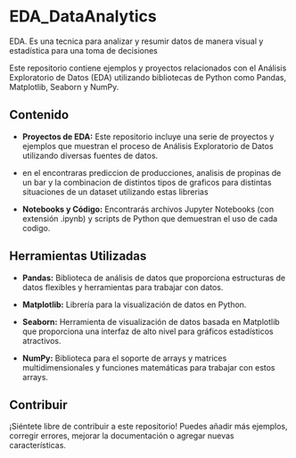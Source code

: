 # EDA_DataAnalytics
EDA. Es una tecnica para analizar y resumir datos de manera visual y estadística para una toma de decisiones

Este repositorio contiene ejemplos y proyectos relacionados con el Análisis Exploratorio de Datos (EDA) utilizando bibliotecas de Python como Pandas, Matplotlib, Seaborn y NumPy.

## Contenido

- **Proyectos de EDA:** Este repositorio incluye una serie de proyectos y ejemplos que muestran el proceso de Análisis Exploratorio de Datos utilizando diversas fuentes de datos.
- en el encontraras prediccion de producciones, analisis de propinas de un bar y la combinacion de distintos tipos de graficos para distintas situaciones de un dataset utilizando estas librerias
  
- **Notebooks y Código:** Encontrarás archivos Jupyter Notebooks (con extensión .ipynb) y scripts de Python que demuestran el uso de cada codigo.

## Herramientas Utilizadas

- **Pandas:** Biblioteca de análisis de datos que proporciona estructuras de datos flexibles y herramientas para trabajar con datos.
  
- **Matplotlib:** Librería para la visualización de datos en Python.
  
- **Seaborn:** Herramienta de visualización de datos basada en Matplotlib que proporciona una interfaz de alto nivel para gráficos estadísticos atractivos.
  
- **NumPy:** Biblioteca para el soporte de arrays y matrices multidimensionales y funciones matemáticas para trabajar con estos arrays.

## Contribuir

¡Siéntete libre de contribuir a este repositorio! Puedes añadir más ejemplos, corregir errores, mejorar la documentación o agregar nuevas características.
